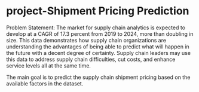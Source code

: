 # project-Shipment Pricing Prediction

Problem Statement:
The market for supply chain analytics is expected to develop at a CAGR of 17.3 percent from 2019 to 2024, more than doubling in size. This data demonstrates how supply chain organizations are understanding the advantages of being able to predict what will happen in the future with a decent degree of certainty. Supply chain leaders may use this data to address supply chain difficulties, cut costs, and enhance service levels all at the same time.

The main goal is to predict the supply chain shipment pricing based on the available factors in the dataset.
